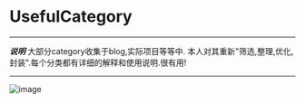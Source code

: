 # UsefulCategory

***

***说明*** 大部分category收集于blog,实际项目等等中. 本人对其重新"筛选,整理,优化,封装".每个分类都有详细的解释和使用说明.很有用!

***



![image](https://github.com/LuochuanAD/UsefulCategory/blob/master/UsefulCategory/demoExample.png)



